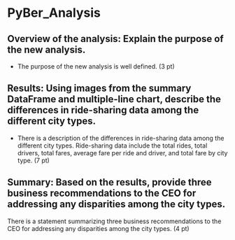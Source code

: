 # PyBer_Analysis
## Overview of the analysis: Explain the purpose of the new analysis.

- The purpose of the new analysis is well defined. (3 pt)

## Results: Using images from the summary DataFrame and multiple-line chart, describe the differences in ride-sharing data among the different city types.

- There is a description of the differences in ride-sharing data among the different city types. Ride-sharing data include the total rides, total drivers, total fares, average fare per ride and driver, and total fare by city type. (7 pt)

## Summary: Based on the results, provide three business recommendations to the CEO for addressing any disparities among the city types.

There is a statement summarizing three business recommendations to the CEO for addressing any disparities among the city types. (4 pt)